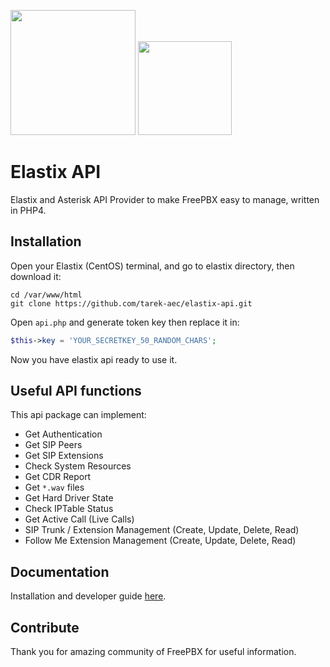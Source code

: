 <p align="left"><img src="https://raw.githubusercontent.com/tarek-aec/elastix-api/master/elastix.png" width="200"> <img src="https://raw.githubusercontent.com/tarek-aec/elastix-api/master/asterisk.png" width="150"></p>

# Elastix API
Elastix and Asterisk API Provider to make FreePBX easy to manage, written in PHP4.

## Installation
Open your Elastix (CentOS) terminal, and go to elastix directory, then download it:

```
cd /var/www/html
git clone https://github.com/tarek-aec/elastix-api.git
```

Open `api.php` and generate token key then replace it in:

```php
$this->key = 'YOUR_SECRETKEY_50_RANDOM_CHARS';
```

Now you have elastix api ready to use it.

## Useful API functions
This api package can implement:

* Get Authentication
* Get SIP Peers
* Get SIP Extensions
* Check System Resources
* Get CDR Report
* Get `*.wav` files
* Get Hard Driver State
* Check IPTable Status
* Get Active Call (Live Calls)
* SIP Trunk / Extension Management (Create, Update, Delete, Read)
* Follow Me Extension Management (Create, Update, Delete, Read)

## Documentation
Installation and developer guide [here](https://github.com/tarek-aec/elastix-api/wiki).

## Contribute

Thank you for amazing community of FreePBX for useful information.
